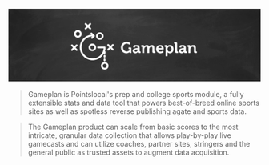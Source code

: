 ![Gameplan](img/gameplan_logo.jpg)

> Gameplan is Pointslocal's prep and college sports module, a fully extensible stats and data tool that powers best-of-breed online sports sites as well as spotless reverse publishing agate and sports data.

> The Gameplan product can scale from basic scores to the most intricate, granular data collection that allows play-by-play live gamecasts and can utilize coaches, partner sites, stringers and the general public as trusted assets to augment data acquisition.